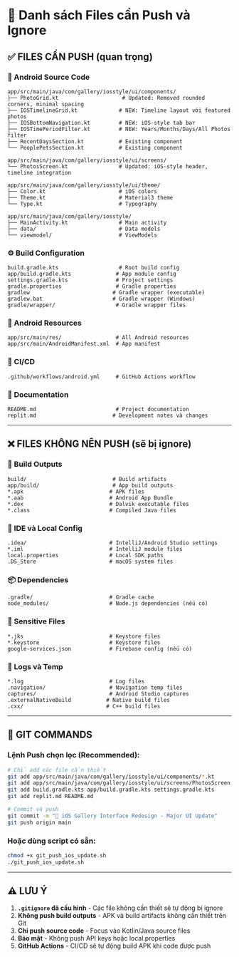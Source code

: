 # 📁 Danh sách Files cần Push và Ignore

## ✅ FILES CẦN PUSH (quan trọng)

### 🔧 Android Source Code
```
app/src/main/java/com/gallery/iosstyle/ui/components/
├── PhotoGrid.kt                    # Updated: Removed rounded corners, minimal spacing
├── IOSTimelineGrid.kt             # NEW: Timeline layout với featured photos
├── IOSBottomNavigation.kt         # NEW: iOS-style tab bar
├── IOSTimePeriodFilter.kt         # NEW: Years/Months/Days/All Photos filter
├── RecentDaysSection.kt           # Existing component
└── PeoplePetsSection.kt           # Existing component

app/src/main/java/com/gallery/iosstyle/ui/screens/
└── PhotosScreen.kt                # Updated: iOS-style header, timeline integration

app/src/main/java/com/gallery/iosstyle/ui/theme/
├── Color.kt                       # iOS colors
├── Theme.kt                       # Material3 theme
└── Type.kt                        # Typography

app/src/main/java/com/gallery/iosstyle/
├── MainActivity.kt                # Main activity
├── data/                          # Data models
└── viewmodel/                     # ViewModels
```

### ⚙️ Build Configuration
```
build.gradle.kts                   # Root build config
app/build.gradle.kts              # App module config  
settings.gradle.kts               # Project settings
gradle.properties                 # Gradle properties
gradlew                          # Gradle wrapper (executable)
gradlew.bat                      # Gradle wrapper (Windows)
gradle/wrapper/                   # Gradle wrapper files
```

### 📱 Android Resources
```
app/src/main/res/                 # All Android resources
app/src/main/AndroidManifest.xml  # App manifest
```

### 🚀 CI/CD
```
.github/workflows/android.yml     # GitHub Actions workflow
```

### 📖 Documentation
```
README.md                         # Project documentation
replit.md                        # Development notes và changes
```

---

## ❌ FILES KHÔNG NÊN PUSH (sẽ bị ignore)

### 🔨 Build Outputs
```
build/                           # Build artifacts
app/build/                       # App build outputs
*.apk                           # APK files
*.aab                           # Android App Bundle
*.dex                           # Dalvik executable files
*.class                         # Compiled Java files
```

### 🔧 IDE và Local Config
```
.idea/                          # IntelliJ/Android Studio settings
*.iml                           # IntelliJ module files
local.properties                # Local SDK paths
.DS_Store                       # macOS system files
```

### 📦 Dependencies
```
.gradle/                        # Gradle cache
node_modules/                   # Node.js dependencies (nếu có)
```

### 🔐 Sensitive Files
```
*.jks                           # Keystore files
*.keystore                      # Keystore files  
google-services.json            # Firebase config (nếu có)
```

### 📝 Logs và Temp
```
*.log                           # Log files
.navigation/                    # Navigation temp files
captures/                       # Android Studio captures
.externalNativeBuild           # Native build files
.cxx/                          # C++ build files
```

---

## 🚀 GIT COMMANDS

### Lệnh Push chọn lọc (Recommended):
```bash
# Chỉ add các file cần thiết
git add app/src/main/java/com/gallery/iosstyle/ui/components/*.kt
git add app/src/main/java/com/gallery/iosstyle/ui/screens/PhotosScreen.kt
git add build.gradle.kts app/build.gradle.kts settings.gradle.kts
git add replit.md README.md

# Commit và push
git commit -m "🎨 iOS Gallery Interface Redesign - Major UI Update"
git push origin main
```

### Hoặc dùng script có sẵn:
```bash
chmod +x git_push_ios_update.sh
./git_push_ios_update.sh
```

---

## ⚠️ LƯU Ý

1. **`.gitignore` đã cấu hình** - Các file không cần thiết sẽ tự động bị ignore
2. **Không push build outputs** - APK và build artifacts không cần thiết trên Git
3. **Chỉ push source code** - Focus vào Kotlin/Java source files
4. **Bảo mật** - Không push API keys hoặc local.properties
5. **GitHub Actions** - CI/CD sẽ tự động build APK khi code được push